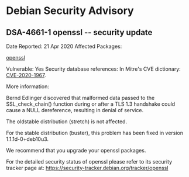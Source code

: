 
Debian Security Advisory
========================


DSA-4661-1 openssl -- security update
-------------------------------------



Date Reported:
21 Apr 2020
Affected Packages:

[openssl](https://packages.debian.org/src:openssl)

Vulnerable:
Yes
Security database references:
In Mitre's CVE dictionary: [CVE-2020-1967](https://security-tracker.debian.org/tracker/CVE-2020-1967).  

More information:

Bernd Edlinger discovered that malformed data passed to the
SSL\_check\_chain() function during or after a TLS 1.3 handshake could
cause a NULL dereference, resulting in denial of service.


The oldstable distribution (stretch) is not affected.


For the stable distribution (buster), this problem has been fixed in
version 1.1.1d-0+deb10u3.


We recommend that you upgrade your openssl packages.


For the detailed security status of openssl please refer to
its security tracker page at:
<https://security-tracker.debian.org/tracker/openssl>





